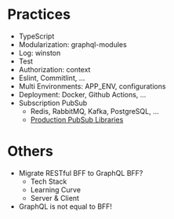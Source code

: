 # Practices

- TypeScript
- Modularization: graphql-modules
- Log: winston
- Test
- Authorization: context
- Eslint, Commitlint, ...
- Multi Environments: APP_ENV, configurations
- Deployment: Docker, Github Actions, ...
- Subscription PubSub
  - Redis, RabbitMQ, Kafka, PostgreSQL, ...
  - [Production PubSub Libraries](https://www.apollographql.com/docs/apollo-server/data/subscriptions#production-pubsub-libraries)

# Others

- Migrate RESTful BFF to GraphQL BFF?
  - Tech Stack
  - Learning Curve
  - Server & Client
- GraphQL is not equal to BFF!
